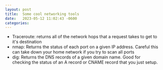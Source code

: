 ```yaml
---
layout: post
title:  Some cool networking tools
date:   2023-05-12 11:02:43 -0600
categories:
---
```


- Traceroute: returns all of the network hops that a request takes to get to it's destination
- nmap: Returns the status of each port on a given IP address. Careful this can take down
        your home network if you try to scan all ports
- dig: Returns the DNS records of a given domain name. Good for checking the status of an A record
        or CNAME record that you just setup.
